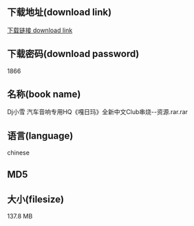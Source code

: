## 下载地址(download link)
[下载链接 download link](https://tutu365.netlify.app/?s=Dj%E5%B0%8F%E9%9B%AA+%E6%B1%BD%E8%BD%A6%E9%9F%B3%E5%93%8D%E4%B8%93%E7%94%A8HQ%E3%80%8A%E5%98%8E%E6%97%A5%E7%8E%9B%E3%80%8B%E5%85%A8%E6%96%B0%E4%B8%AD%E6%96%87Club%E4%B8%B2%E7%83%A7--%E8%B5%84%E6%BA%90.rar)

## 下载密码(download password)
1866

## 名称(book name)
Dj小雪 汽车音响专用HQ《嘎日玛》全新中文Club串烧--资源.rar.rar

## 语言(language)
chinese

## MD5


## 大小(filesize)
137.8 MB
